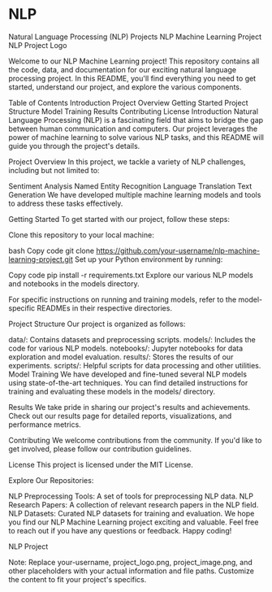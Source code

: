 # NLP
Natural Language Processing (NLP) Projects
NLP Machine Learning Project
NLP Project Logo

Welcome to our NLP Machine Learning project! This repository contains all the code, data, and documentation for our exciting natural language processing project. In this README, you'll find everything you need to get started, understand our project, and explore the various components.

Table of Contents
Introduction
Project Overview
Getting Started
Project Structure
Model Training
Results
Contributing
License
Introduction
Natural Language Processing (NLP) is a fascinating field that aims to bridge the gap between human communication and computers. Our project leverages the power of machine learning to solve various NLP tasks, and this README will guide you through the project's details.

Project Overview
In this project, we tackle a variety of NLP challenges, including but not limited to:

Sentiment Analysis
Named Entity Recognition
Language Translation
Text Generation
We have developed multiple machine learning models and tools to address these tasks effectively.

Getting Started
To get started with our project, follow these steps:

Clone this repository to your local machine:

bash
Copy code
git clone https://github.com/your-username/nlp-machine-learning-project.git
Set up your Python environment by running:

Copy code
pip install -r requirements.txt
Explore our various NLP models and notebooks in the models directory.

For specific instructions on running and training models, refer to the model-specific READMEs in their respective directories.

Project Structure
Our project is organized as follows:

data/: Contains datasets and preprocessing scripts.
models/: Includes the code for various NLP models.
notebooks/: Jupyter notebooks for data exploration and model evaluation.
results/: Stores the results of our experiments.
scripts/: Helpful scripts for data processing and other utilities.
Model Training
We have developed and fine-tuned several NLP models using state-of-the-art techniques. You can find detailed instructions for training and evaluating these models in the models/ directory.

Results
We take pride in sharing our project's results and achievements. Check out our results page for detailed reports, visualizations, and performance metrics.

Contributing
We welcome contributions from the community. If you'd like to get involved, please follow our contribution guidelines.

License
This project is licensed under the MIT License.

Explore Our Repositories:

NLP Preprocessing Tools: A set of tools for preprocessing NLP data.
NLP Research Papers: A collection of relevant research papers in the NLP field.
NLP Datasets: Curated NLP datasets for training and evaluation.
We hope you find our NLP Machine Learning project exciting and valuable. Feel free to reach out if you have any questions or feedback. Happy coding!

NLP Project

Note: Replace your-username, project_logo.png, project_image.png, and other placeholders with your actual information and file paths. Customize the content to fit your project's specifics.
